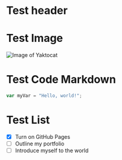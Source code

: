 # <h1> Test header


# <h1> Test Image
![Image of Yaktocat](https://octodex.github.com/images/yaktocat.png)


# <h1> Test Code Markdown
``` javascript
var myVar = "Hello, world!";
```


# <h1> Test List
- [x] Turn on GitHub Pages
- [ ] Outline my portfolio
- [ ] Introduce myself to the world
